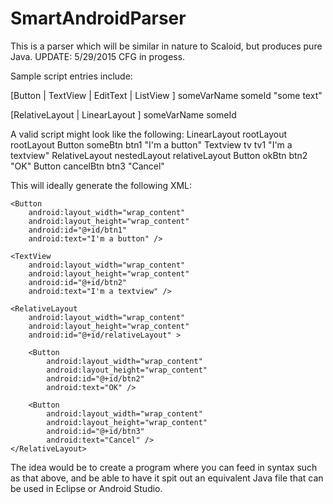 # SmartAndroidParser
This is a parser which will be similar in nature to Scaloid, but produces pure Java.
UPDATE: 5/29/2015
CFG in progess.

Sample script entries include:

[Button | TextView | EditText | ListView ] someVarName someId "some text"

[RelativeLayout | LinearLayout ] someVarName someId 

A valid script might look like the following:
LinearLayout rootLayout rootLayout
	Button someBtn btn1 "I'm a button"
	Textview tv tv1 "I'm a textview"
 	RelativeLayout nestedLayout relativeLayout
		Button okBtn btn2 "OK"
		Button cancelBtn btn3 "Cancel"

This will ideally generate the following XML:
<LinearLayout
	android:layout_width="wrap_content"
	android:layout_height="wrap_content"
	android:id="@+id/rootLayout">

	<Button
		android:layout_width="wrap_content"
		android:layout_height="wrap_content"
		android:id="@+id/btn1" 
		android:text="I'm a button" />

	<TextView
		android:layout_width="wrap_content"
		android:layout_height="wrap_content"
		android:id="@+id/btn2"
		android:text="I'm a textview" />

	<RelativeLayout
		android:layout_width="wrap_content"
		android:layout_height="wrap_content"
		android:id="@+id/relativeLayout" >

		<Button
			android:layout_width="wrap_content"
			android:layout_height="wrap_content"
			android:id="@+id/btn2"
			android:text="OK" />

		<Button
			android:layout_width="wrap_content"
			android:layout_height="wrap_content"
			android:id="@+id/btn3"
			android:text="Cancel" />
	</RelativeLayout>
<LinearLayout>		

The idea would be to create a program where you can feed in syntax such as that above, and be able to have it spit out an equivalent Java file that can be used in Eclipse or Android Studio.
